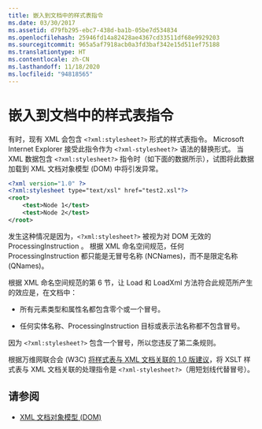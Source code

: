 ```yaml
---
title: 嵌入到文档中的样式表指令
ms.date: 03/30/2017
ms.assetid: d79fb295-ebc7-438d-ba1b-05be7d534834
ms.openlocfilehash: 25946fd14a82428ae4367cd33511df68e9929203
ms.sourcegitcommit: 965a5af7918acb0a3fd3baf342e15d511ef75188
ms.translationtype: HT
ms.contentlocale: zh-CN
ms.lasthandoff: 11/18/2020
ms.locfileid: "94818565"
---
```

# <a name="style-sheet-directives-embedded-in-a-document"></a>嵌入到文档中的样式表指令

有时，现有 XML 会包含 `<?xml:stylesheet?>` 形式的样式表指令。 Microsoft Internet Explorer 接受此指令作为 `<?xml-stylesheet?>` 语法的替换形式。 当 XML 数据包含 `<?xml:stylesheet?>` 指令时（如下面的数据所示），试图将此数据加载到 XML 文档对象模型 (DOM) 中将引发异常。

```xml
<?xml version="1.0" ?>
<?xml:stylesheet type="text/xsl" href="test2.xsl"?>
<root>
    <test>Node 1</test>
    <test>Node 2</test>
</root>
```

发生这种情况是因为，`<?xml:stylesheet?>` 被视为对 DOM 无效的 ProcessingInstruction  。 根据 XML 命名空间规范，任何 ProcessingInstruction  都只能是无冒号名称 (NCNames)，而不是限定名称 (QNames)。

根据 XML 命名空间规范的第 6 节，让 Load  和 LoadXml  方法符合此规范所产生的效应是，在文档中：

- 所有元素类型和属性名都包含零个或一个冒号。

- 任何实体名称、ProcessingInstruction 目标或表示法名称都不包含冒号。

因为 `<?xml:stylesheet?>` 包含一个冒号，所以您违反了第二条规则。

根据万维网联合会 (W3C) [将样式表与 XML 文档关联的 1.0 版建议](https://www.w3.org/TR/xml-stylesheet/)，将 XSLT 样式表与 XML 文档关联的处理指令是 `<?xml-stylesheet?>`（用短划线代替冒号）。

## <a name="see-also"></a>请参阅

- [XML 文档对象模型 (DOM)](xml-document-object-model-dom.md)
